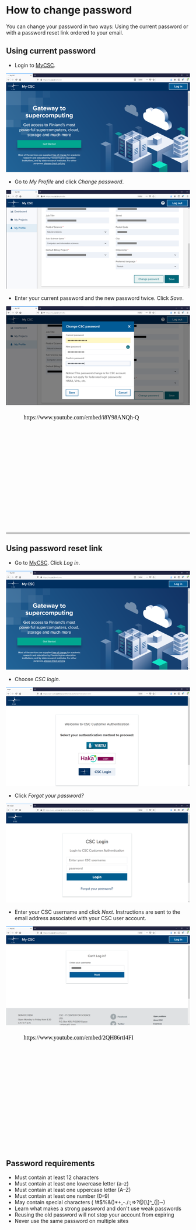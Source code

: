 # How to change password

You can change your password in two ways: Using the current password or with a
password reset link ordered to your email.

## Using current password


* Login to [MyCSC](http://my.csc.fi).

![Landing page](images/small/landing-page-mid.png)

* Go to _My Profile_ and click _Change password_.

![My profile](images/small/my-profile-mid.png)

* Enter your current password and the new password twice. Click _Save_.

![Change password](images/small/change-password-mid.png)


<figure class="video_container">
<iframe width="560" height="315" srcdoc="https://www.youtube.com/embed/i8Y98ANQh-Q" frameborder="0" allow="accelerometer; autoplay; encrypted-media; gyroscope; picture-in-picture" allowfullscreen></iframe>
</figure>


*****

## Using password reset link





* Go to [MyCSC](http://my.csc.fi). Click _Log in_.

![Landing page](images/small/landing-page-mid.png)


* Choose _CSC login_.

![virtu, Haka or CSC](images/small/virtu-haka-or-csc-mid.png)

* Click _Forgot your password?_

![CSC login](images/small/csc-login-mid.png)


* Enter your CSC username and click _Next_. Instructions are sent to the email
   address associated with your CSC user account.

![Forgot password](images/small/forgot-password-mid.png)
 
<figure class="video_container">
<iframe width="560" height="315" srcdoc="https://www.youtube.com/embed/2QH86rtI4FI" frameborder="0" allow="accelerometer; autoplay; encrypted-media; gyroscope; picture-in-picture" allowfullscreen></iframe>
</figure>   

## Password requirements

* Must contain at least 12 characters
* Must contain at least one lowercase letter (a–z)
* Must contain at least one uppercase letter (A–Z)
* Must contain at least one number (0–9)
* May contain special characters ( !#$%&()*+,-./:;=>?@[\\]^_{|}~)
* Learn what makes a strong password and don't use weak passwords
* Reusing the old password will not stop your account from expiring
* Never use the same password on multiple sites


